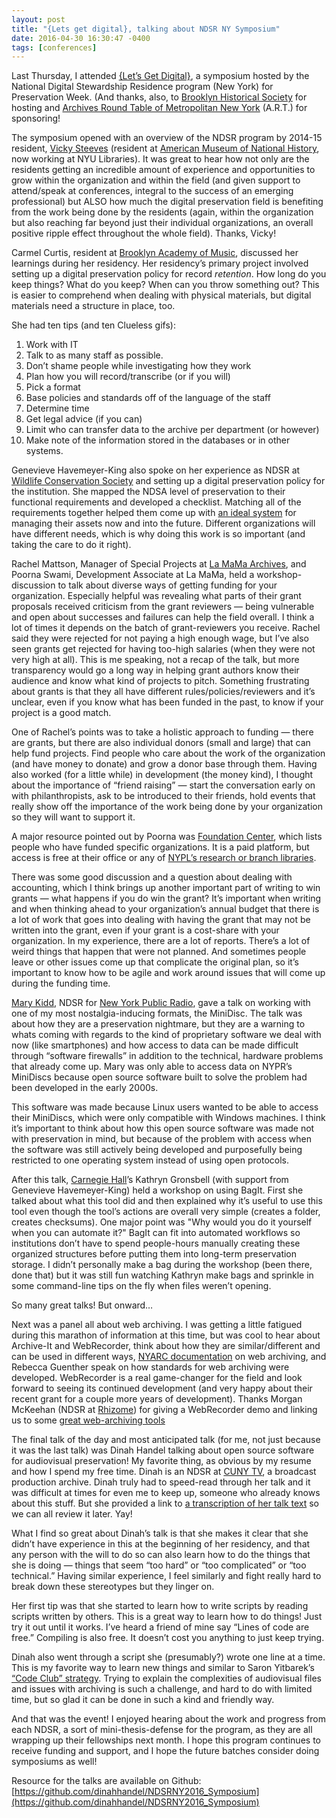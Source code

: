 ```yaml
---
layout: post
title: "{Lets get digital}, talking about NDSR NY Symposium"
date: 2016-04-30 16:30:47 -0400
tags: [conferences]
---
```


Last Thursday, I attended [{Let’s Get Digital}](http://ndsr.nycdigital.org/ndsrsymposium/), a symposium hosted by the National Digital Stewardship Residence program (New York) for Preservation Week. (And thanks, also, to [Brooklyn Historical Society](http://www.brooklynhistory.org/) for hosting and [Archives Round Table of Metropolitan New York](http://www.nycarchivists.org/) (A.R.T.) for sponsoring!

The symposium opened with an overview of the NDSR program by 2014-15 resident, [Vicky Steeves](http://victoriaisteeves.com/) (resident at [American Museum of National History](http://www.amnh.org/), now working at NYU Libraries). It was great to hear how not only are the residents getting an incredible amount of experience and opportunities to grow within the organization and within the field (and given support to attend/speak at conferences, integral to the success of an emerging professional) but ALSO how much the digital preservation field is benefiting from the work being done by the residents (again, within the organization but also reaching far beyond just their individual organizations, an overall positive ripple effect throughout the whole field). Thanks, Vicky!

Carmel Curtis, resident at [Brooklyn Academy of Music](http://www.bam.org/), discussed her learnings during her residency. Her residency’s primary project involved setting up a digital preservation policy for record *retention*. How long do you keep things? What do you keep? When can you throw something out? This is easier to comprehend when dealing with physical materials, but digital materials need a structure in place, too.

She had ten tips (and ten Clueless gifs):

1. Work with IT
2. Talk to as many staff as possible.
3. Don’t shame people while investigating how they work
4. Plan how you will record/transcribe (or if you will)
5. Pick a format
6. Base policies and standards off of the language of the staff
7. Determine time
8. Get legal advice (if you can)
9. Limit who can transfer data to the archive per department (or however)
10. Make note of the information stored in the databases or in other systems.

Genevieve Havemeyer-King also spoke on her experience as NDSR at [Wildlife Conservation Society](http://www.wcs.org/) and setting up a digital preservation policy for the institution. She mapped the NDSA level of preservation to their functional requirements and developed a checklist. Matching all of the requirements together helped them come up with [an ideal system](https://pbs.twimg.com/media/ChImntQWUAEzUBE.jpg:large) for managing their assets now and into the future. Different organizations will have different needs, which is why doing this work is so important (and taking the care to do it right).

Rachel Mattson, Manager of Special Projects at [La MaMa Archives](http://lamama.org/), and Poorna Swami, Development Associate at La MaMa, held a workshop-discussion to talk about diverse ways of getting funding for your organization. Especially helpful was revealing what parts of their grant proposals received criticism from the grant reviewers — being vulnerable and open about successes and failures can help the field overall. I think a lot of times it depends on the batch of grant-reviewers you receive. Rachel said they were rejected for not paying a high enough wage, but I’ve also seen grants get rejected for having too-high salaries (when they were not very high at all). This is me speaking, not a recap of the talk, but more transparency would go a long way in helping grant authors know their audience and know what kind of projects to pitch. Something frustrating about grants is that they all have different rules/policies/reviewers and it’s unclear, even if you know what has been funded in the past, to know if your project is a good match.

One of Rachel’s points was to take a holistic approach to funding — there are grants, but there are also individual donors (small and large) that can help fund projects. Find people who care about the work of the organization (and have money to donate) and grow a donor base through them. Having also worked (for a little while) in development (the money kind), I thought about the importance of “friend raising” — start the conversation early on with philanthropists, ask to be introduced to their friends, hold events that really show off the importance of the work being done by your organization so they will want to support it. 

A major resource pointed out by Poorna was [Foundation Center](http://foundationcenter.org/), which lists people who have funded specific organizations. It is a paid platform, but access is free at their office or any of [NYPL’s research or branch libraries](http://www.nypl.org/collections/articles-databases/foundation-grants-individuals-online). 

There was some good discussion and a question about dealing with accounting, which I think brings up another important part of writing to win grants — what happens if you do win the grant? It’s important when writing and when thinking ahead to your organization’s annual budget that there is a lot of work that goes into dealing with having the grant that may not be written into the grant, even if your grant is a cost-share with your organization. In my experience, there are a lot of reports. There’s a lot of weird things that happen that were not planned. And sometimes people leave or other issues come up that complicate the original plan, so it’s important to know how to be agile and work around issues that will come up during the funding time.

[Mary Kidd](https://kiddarchivist.wordpress.com/), NDSR for [New York Public Radio](http://www.nypublicradio.org/), gave a talk on working with one of my most nostalgia-inducing formats, the MiniDisc. The talk was about how they are a preservation nightmare, but they are a warning to whats coming with regards to the kind of proprietary software we deal with now (like smartphones) and how access to data can be made difficult through “software firewalls” in addition to the technical, hardware problems that already come up. Mary was only able to access data on NYPR’s MiniDiscs because open source software built to solve the problem had been developed in the early 2000s. 

This software was made because Linux users wanted to be able to access their MiniDiscs, which were only compatible with Windows machines. I think it’s important to think about how this open source software was made not with preservation in mind, but because of the problem with access when the software was still actively being developed and purposefully being restricted to one operating system instead of using open protocols. 

After this talk, [Carnegie Hall](https://www.carnegiehall.org/)’s Kathryn Gronsbell (with support from Genevieve Havemeyer-King) held a workshop on using BagIt. First she talked about what this tool did and then explained why it’s useful to use this tool even though the tool’s actions are overall very simple (creates a folder, creates checksums). One major point was "Why would you do it yourself when you can automate it?" BagIt can fit into automated workflows so institutions don’t have to spend people-hours manually creating these organized structures before putting them into long-term preservation storage. I didn’t personally make a bag during the workshop (been there, done that) but it was still fun watching Kathryn make bags and sprinkle in some command-line tips on the fly when files weren’t opening. 

So many great talks! But onward…

Next was a panel all about web archiving. I was getting a little fatigued during this marathon of information at this time, but was cool to hear about Archive-It and WebRecorder, think about how they are similar/different and can be used in different ways, [NYARC documentation](http://wiki.nyarc.org/web-archiving) on web archiving, and Rebecca Guenther speak on how standards for web archiving were developed. WebRecorder is a real game-changer for the field and look forward to seeing its continued development (and very happy about their recent grant for a couple more years of development). Thanks Morgan McKeehan (NDSR at [Rhizome](http://rhizome.org/)) for giving a WebRecorder demo and linking us to some [great web-archiving tools](https://github.com/ikreymer)

The final talk of the day and most anticipated talk (for me, not just because it was the last talk) was Dinah Handel talking about open source software for audiovisual preservation! My favorite thing, as obvious by my resume and how I spend my free time. Dinah is an NDSR at [CUNY TV](http://www.cuny.tv/), a broadcast production archive. Dinah truly had to speed-read through her talk and it was difficult at times for even me to keep up, someone who already knows about this stuff. But she provided a link to [a transcription of her talk text](https://github.com/dinahhandel/NDSRNY2016_Symposium/blob/master/Open%20Source%20Software%20for%20AV%20Workshop/talktext.md) so we can all review it later. Yay!

What I find so great about Dinah’s talk is that she makes it clear that she didn’t have experience in this at the beginning of her residency, and that any person with the will to do so can also learn how to do the things that she is doing — things that seem “too hard” or “too complicated” or “too technical.” Having similar experience, I feel similarly and fight really hard to break down these stereotypes but they linger on. 

Her first tip was that she started to learn how to write scripts by reading scripts written by others. This is a great way to learn how to do things! Just try it out until it works. I’ve heard a friend of mine say “Lines of code are free.” Compiling is also free. It doesn’t cost you anything to just keep trying. 

Dinah also went through a script she (presumably?) wrote one line at a time. This is my favorite way to learn new things and similar to Saron Yitbarek’s [“Code Club” strategy](https://www.youtube.com/watch?v=mW_xKGUKLpk). Trying to explain the complexities of audiovisual files and issues with archiving is such a challenge, and hard to do with limited time, but so glad it can be done in such a kind and friendly way.

And that was the event! I enjoyed hearing about the work and progress from each NDSR, a sort of mini-thesis-defense for the program, as they are all wrapping up their fellowships next month. I hope this program continues to receive funding and support, and I hope the future batches consider doing symposiums as well!

Resource for the talks are available on Github: [https://github.com/dinahhandel/NDSRNY2016_Symposium](https://github.com/dinahhandel/NDSRNY2016_Symposium)
